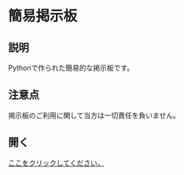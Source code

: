 # 簡易掲示板

## 説明

Pythonで作られた簡易的な掲示板です。

## 注意点

掲示板のご利用に関して当方は一切責任を負いません。

## 開く

[ここをクリックしてください。](https://mo-bbs-test.herokuapp.com/)
